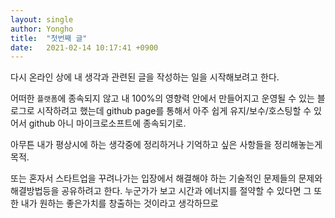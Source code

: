 ```yaml
---
layout: single
author: Yongho
title:  "첫번째 글"
date:   2021-02-14 10:17:41 +0900
---
```


다시 온라인 상에 내 생각과 관련된 글을 작성하는 일을 시작해보려고 한다.

어떠한 `플랫폼`에 종속되지 않고 내 100%의 영향력 안에서 만들어지고
운영될 수 있는 블로그로 시작하려고 했는데 github page를 통해서
아주 쉽게 유지/보수/호스팅할 수 있어서 github 아니 마이크로소프트에 종속되기로.

아무튼 내가 평상시에 하는 생각중에 정리하거나 기억하고 싶은 사항들을 정리해놓는게 목적. 

또는 혼자서 스타트업을 꾸려나가는 입장에서 해결해야 하는 기술적인 문제들의 문제와 해결방법등을
공유하려고 한다. 누군가가 보고 시간과 에너지를 절약할 수 있다면 그 또한 내가 원하는 좋은가치를
창출하는 것이라고 생각하므로
